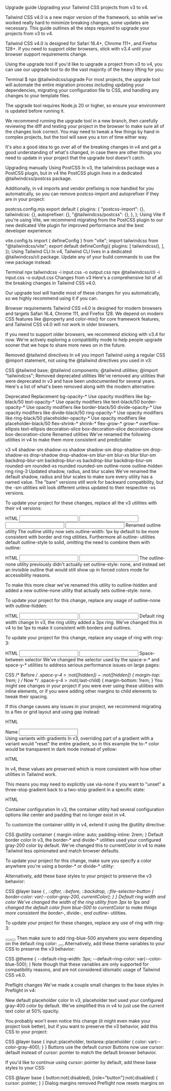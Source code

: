 Upgrade guide
Upgrading your Tailwind CSS projects from v3 to v4.

Tailwind CSS v4.0 is a new major version of the framework, so while we've worked really hard to minimize breaking changes, some updates are necessary. This guide outlines all the steps required to upgrade your projects from v3 to v4.

Tailwind CSS v4.0 is designed for Safari 16.4+, Chrome 111+, and Firefox 128+. If you need to support older browsers, stick with v3.4 until your browser support requirements change.

Using the upgrade tool
If you'd like to upgrade a project from v3 to v4, you can use our upgrade tool to do the vast majority of the heavy lifting for you:

Terminal
$ npx @tailwindcss/upgrade
For most projects, the upgrade tool will automate the entire migration process including updating your dependencies, migrating your configuration file to CSS, and handling any changes to your template files.

The upgrade tool requires Node.js 20 or higher, so ensure your environment is updated before running it.

We recommend running the upgrade tool in a new branch, then carefully reviewing the diff and testing your project in the browser to make sure all of the changes look correct. You may need to tweak a few things by hand in complex projects, but the tool will save you a ton of time either way.

It's also a good idea to go over all of the breaking changes in v4 and get a good understanding of what's changed, in case there are other things you need to update in your project that the upgrade tool doesn't catch.

Upgrading manually
Using PostCSS
In v3, the tailwindcss package was a PostCSS plugin, but in v4 the PostCSS plugin lives in a dedicated @tailwindcss/postcss package.

Additionally, in v4 imports and vendor prefixing is now handled for you automatically, so you can remove postcss-import and autoprefixer if they are in your project:

postcss.config.mjs
export default {
  plugins: {
    "postcss-import": {},
    tailwindcss: {},
    autoprefixer: {},
    "@tailwindcss/postcss": {},
  },
};
Using Vite
If you're using Vite, we recommend migrating from the PostCSS plugin to our new dedicated Vite plugin for improved performance and the best developer experience:

vite.config.ts
import { defineConfig } from "vite";
import tailwindcss from "@tailwindcss/vite";
export default defineConfig({
  plugins: [
    tailwindcss(),
  ],
});
Using Tailwind CLI
In v4, Tailwind CLI lives in a dedicated @tailwindcss/cli package. Update any of your build commands to use the new package instead:

Terminal
npx tailwindcss -i input.css -o output.css
npx @tailwindcss/cli -i input.css -o output.css
Changes from v3
Here's a comprehensive list of all the breaking changes in Tailwind CSS v4.0.

Our upgrade tool will handle most of these changes for you automatically, so we highly recommend using it if you can.

Browser requirements
Tailwind CSS v4.0 is designed for modern browsers and targets Safari 16.4, Chrome 111, and Firefox 128. We depend on modern CSS features like @property and color-mix() for core framework features, and Tailwind CSS v4.0 will not work in older browsers.

If you need to support older browsers, we recommend sticking with v3.4 for now. We're actively exploring a compatibility mode to help people upgrade sooner that we hope to share more news on in the future.

Removed @tailwind directives
In v4 you import Tailwind using a regular CSS @import statement, not using the @tailwind directives you used in v3:

CSS
@tailwind base;
@tailwind components;
@tailwind utilities;
@import "tailwindcss";
Removed deprecated utilities
We've removed any utilities that were deprecated in v3 and have been undocumented for several years. Here's a list of what's been removed along with the modern alternative:

Deprecated	Replacement
bg-opacity-*	Use opacity modifiers like bg-black/50
text-opacity-*	Use opacity modifiers like text-black/50
border-opacity-*	Use opacity modifiers like border-black/50
divide-opacity-*	Use opacity modifiers like divide-black/50
ring-opacity-*	Use opacity modifiers like ring-black/50
placeholder-opacity-*	Use opacity modifiers like placeholder-black/50
flex-shrink-*	shrink-*
flex-grow-*	grow-*
overflow-ellipsis	text-ellipsis
decoration-slice	box-decoration-slice
decoration-clone	box-decoration-clone
Renamed utilities
We've renamed the following utilities in v4 to make them more consistent and predictable:

v3	v4
shadow-sm	shadow-xs
shadow	shadow-sm
drop-shadow-sm	drop-shadow-xs
drop-shadow	drop-shadow-sm
blur-sm	blur-xs
blur	blur-sm
backdrop-blur-sm	backdrop-blur-xs
backdrop-blur	backdrop-blur-sm
rounded-sm	rounded-xs
rounded	rounded-sm
outline-none	outline-hidden
ring	ring-3
Updated shadow, radius, and blur scales
We've renamed the default shadow, radius and blur scales to make sure every utility has a named value. The "bare" versions still work for backward compatibility, but the <utility>-sm utilities will look different unless updated to their respective <utility>-xs versions.

To update your project for these changes, replace all the v3 utilities with their v4 versions:

HTML
<input class="shadow-sm" />
<input class="shadow-xs" />
<input class="shadow" />
<input class="shadow-sm" />
Renamed outline utility
The outline utility now sets outline-width: 1px by default to be more consistent with border and ring utilities. Furthermore all outline-<number> utilities default outline-style to solid, omitting the need to combine them with outline:

HTML
<input class="outline outline-2" />
<input class="outline-2" />
The outline-none utility previously didn't actually set outline-style: none, and instead set an invisible outline that would still show up in forced colors mode for accessibility reasons.

To make this more clear we've renamed this utility to outline-hidden and added a new outline-none utility that actually sets outline-style: none.

To update your project for this change, replace any usage of outline-none with outline-hidden:

HTML
<input class="focus:outline-none" />
<input class="focus:outline-hidden" />
Default ring width change
In v3, the ring utility added a 3px ring. We've changed this in v4 to be 1px to make it consistent with borders and outlines.

To update your project for this change, replace any usage of ring with ring-3:

HTML
<input class="ring ring-blue-500" />
<input class="ring-3 ring-blue-500" />
Space-between selector
We've changed the selector used by the space-x-* and space-y-* utilities to address serious performance issues on large pages:

CSS
/* Before */
.space-y-4 > :not([hidden]) ~ :not([hidden]) {
  margin-top: 1rem;
}
/* Now */
.space-y-4 > :not(:last-child) {
  margin-bottom: 1rem;
}
You might see changes in your project if you were ever using these utilities with inline elements, or if you were adding other margins to child elements to tweak their spacing.

If this change causes any issues in your project, we recommend migrating to a flex or grid layout and using gap instead:

HTML
<div class="space-y-4 p-4">
<div class="flex flex-col gap-4 p-4">
  <label for="name">Name</label>
  <input type="text" name="name" />
</div>
Using variants with gradients
In v3, overriding part of a gradient with a variant would "reset" the entire gradient, so in this example the to-* color would be transparent in dark mode instead of yellow:

HTML
<div class="bg-gradient-to-r from-red-500 to-yellow-400 dark:from-blue-500">
  <!-- ... -->
</div>
In v4, these values are preserved which is more consistent with how other utilities in Tailwind work.

This means you may need to explicitly use via-none if you want to "unset" a three-stop gradient back to a two-stop gradient in a specific state:

HTML
<div class="bg-linear-to-r from-red-500 via-orange-400 to-yellow-400 dark:via-none dark:from-blue-500 dark:to-teal-400">
  <!-- ... -->
</div>
Container configuration
In v3, the container utility had several configuration options like center and padding that no longer exist in v4.

To customize the container utility in v4, extend it using the @utility directive:

CSS
@utility container {
  margin-inline: auto;
  padding-inline: 2rem;
}
Default border color
In v3, the border-* and divide-* utilities used your configured gray-200 color by default. We've changed this to currentColor in v4 to make Tailwind less opinionated and match browser defaults.

To update your project for this change, make sure you specify a color anywhere you're using a border-* or divide-* utility:

<div class="border border-gray-200 px-2 py-3 ...">
  <!-- ... -->
</div>
Alternatively, add these base styles to your project to preserve the v3 behavior:

CSS
@layer base {
  *,
  ::after,
  ::before,
  ::backdrop,
  ::file-selector-button {
    border-color: var(--color-gray-200, currentColor);
  }
}
Default ring width and color
We've changed the width of the ring utility from 3px to 1px and changed the default color from blue-500 to currentColor to make things more consistent the border-*, divide-*, and outline-* utilities.

To update your project for these changes, replace any use of ring with ring-3:

<button class="focus:ring ...">
<button class="focus:ring-3 ...">
  <!-- ... -->
</button>
Then make sure to add ring-blue-500 anywhere you were depending on the default ring color:

<button class="focus:ring-3 focus:ring-blue-500 ...">
  <!-- ... -->
</button>
Alternatively, add these theme variables to your CSS to preserve the v3 behavior:

CSS
@theme {
  --default-ring-width: 3px;
  --default-ring-color: var(--color-blue-500);
}
Note though that these variables are only supported for compatibility reasons, and are not considered idiomatic usage of Tailwind CSS v4.0.

Preflight changes
We've made a couple small changes to the base styles in Preflight in v4:

New default placeholder color
In v3, placeholder text used your configured gray-400 color by default. We've simplified this in v4 to just use the current text color at 50% opacity.

You probably won't even notice this change (it might even make your project look better), but if you want to preserve the v3 behavior, add this CSS to your project:

CSS
@layer base {
  input::placeholder,
  textarea::placeholder {
    color: var(--color-gray-400);
  }
}
Buttons use the default cursor
Buttons now use cursor: default instead of cursor: pointer to match the default browser behavior.

If you'd like to continue using cursor: pointer by default, add these base styles to your CSS:

CSS
@layer base {
  button:not(:disabled),
  [role="button"]:not(:disabled) {
    cursor: pointer;
  }
}
Dialog margins removed
Preflight now resets margins on <dialog> elements to be consistent with how other elements are reset.

If you still want dialogs to be centered by default, add this CSS to your project:

CSS
@layer base {
  dialog {
    margin: auto;
  }
}
Using a prefix
Prefixes now look like variants and are always at the beginning of the class name:

<div class="tw:flex tw:bg-red-500 tw:hover:bg-red-600">
  <!-- ... -->
</div>
When using a prefix, you should still configure your theme variables as if you aren't using a prefix:

@import "tailwindcss" prefix(tw);
@theme {
  --font-display: "Satoshi", "sans-serif";
  --breakpoint-3xl: 120rem;
  --color-avocado-100: oklch(0.99 0 0);
  --color-avocado-200: oklch(0.98 0.04 113.22);
  --color-avocado-300: oklch(0.94 0.11 115.03);
  /* ... */
}
The generated CSS variables will include a prefix to avoid conflicts with any existing variables in your project:

:root {
  --tw-font-display: "Satoshi", "sans-serif";
  --tw-breakpoint-3xl: 120rem;
  --tw-color-avocado-100: oklch(0.99 0 0);
  --tw-color-avocado-200: oklch(0.98 0.04 113.22);
  --tw-color-avocado-300: oklch(0.94 0.11 115.03);
  /* ... */
}
Adding custom utilities
In v3, any custom classes you defined within @layer utilities or @layer components would get picked up by Tailwind as a true utility class and would automatically work with variants like hover, focus, or lg with the difference being that @layer components would always come first in the generated stylesheet.

In v4 we are using native cascade layers and no longer hijacking the @layer at-rule, so we've introduced the @utility API as a replacement:

CSS
@layer utilities {
  .tab-4 {
    tab-size: 4;
  }
}
@utility tab-4 {
  tab-size: 4;
}
Custom utilities are now also sorted based on the amount of properties they define. This means that component utilities like this .btn can be overwritten by other Tailwind utilities without additional configuration:

CSS
@layer components {
  .btn {
    border-radius: 0.5rem;
    padding: 0.5rem 1rem;
    background-color: ButtonFace;
  }
}
@utility btn {
  border-radius: 0.5rem;
  padding: 0.5rem 1rem;
  background-color: ButtonFace;
}
Learn more about registering custom utilities in the adding custom utilities documentation.

Variant stacking order
In v3, stacked variants were applied from right to left, but in v4 we've updated them to apply left to right to look more like CSS syntax.

To update your project for this change, reverse the order of any order-sensitive stacked variants in your project:

HTML
<ul class="py-4 first:*:pt-0 last:*:pb-0">
<ul class="py-4 *:first:pt-0 *:last:pb-0">
  <li>One</li>
  <li>Two</li>
  <li>Three</li>
</ul>
You likely have very few of these if any—the direct child variant (*) and any typography plugin variants (prose-headings) are the most likely ones you might be using, and even then it's only if you've stacked them with other variants.

Variables in arbitrary values
In v3 you were able to use CSS variables as arbitrary values without var(), but recent updates to CSS mean that this can often be ambiguous, so we've changed the syntax for this in v4 to use parentheses instead of square brackets.

To update your project for this change, replace usage of the old variable shorthand syntax with the new variable shorthand syntax:

HTML
<div class="bg-[--brand-color]"></div>
<div class="bg-(--brand-color)"></div>
Hover styles on mobile
In v4 we've updated the hover variant to only apply when the primary input device supports hover:

CSS
@media (hover: hover) {
  .hover\:underline:hover {
    text-decoration: underline;
  }
}
This can create problems if you've built your site in a way that depends on touch devices triggering hover on tap. If this is an issue for you, you can override the hover variant with your own variant that uses the old implementation:

CSS
@custom-variant hover (&:hover);
Generally though we recommend treating hover functionality as an enhancement, and not depending on it for your site to work since touch devices don't truly have the ability to hover.

Transitioning outline-color
The transition and transition-color utilities now include the outline-color property.

This means if you were adding an outline with a custom color on focus, you will see the color transition from the default color. To avoid this, make sure you set the outline color unconditionally, or explicitly set it for both states:

HTML
<button class="transition hover:outline-2 hover:outline-cyan-500"></button>
<button class="outline-cyan-500 transition hover:outline-2"></button>
Disabling core plugins
In v3 there was a corePlugins option you could use to completely disable certain utilities in the framework. This is no longer supported in v4.

Using the theme() function
Since v4 includes CSS variables for all of your theme values, we recommend using those variables instead of the theme() function whenever possible:

CSS
.my-class {
  background-color: theme(colors.red.500);
  background-color: var(--color-red-500);
}
For cases where you still need to use the theme() function (like in media queries where CSS variables aren't supported), you should use the CSS variable name instead of the old dot notation:

CSS
@media (width >= theme(screens.xl)) {
@media (width >= theme(--breakpoint-xl)) {
  /* ... */
}
Using a JavaScript config file
JavaScript config files are still supported for backward compatibility, but they are no longer detected automatically in v4.

If you still need to use a JavaScript config file, you can load it explicitly using the @config directive:

CSS
@config "../../tailwind.config.js";
The corePlugins, safelist, and separator options from the JavaScript-based config are not supported in v4.0.

Theme values in JavaScript
In v3 we exported a resolveConfig function that you could use to turn your JavaScript-based config into a flat object that you could use in your other JavaScript.

We've removed this in v4 in hopes that people can use the CSS variables we generate directly instead, which is much simpler and will significantly reduce your bundle size.

For example, the popular Motion library for React lets you animate to and from CSS variable values:

JSX
<motion.div animate={{ backgroundColor: "var(--color-blue-500)" }} />
If you need access to a resolved CSS variable value in JS, you can use getComputedStyle to get the value of a theme variable on the document root:

spaghetti.js
let styles = getComputedStyle(document.documentElement);
let shadow = styles.getPropertyValue("--shadow-xl");
Using @apply with Vue, Svelte, or CSS modules
In v4, stylesheets that are bundled separately from your main CSS file (e.g. CSS modules files, <style> blocks in Vue, Svelte, or Astro, etc.) do not have access to theme variables, custom utilities, and custom variants defined in other files.

To make these definitions available in these contexts, use @reference to import them without duplicating any CSS in your bundle:

Vue
<template>
  <h1>Hello world!</h1>
</template>
<style>
  @reference "../../app.css";
  h1 {
    @apply text-2xl font-bold text-red-500;
  }
</style>
Alternatively, you can use your CSS theme variables directly instead of using @apply at all, which will also improve performance since Tailwind won't need to process these styles:

Vue
<template>
  <h1>Hello world!</h1>
</template>
<style>
  h1 {
    color: var(--text-red-500);
  }
</style>
You can find more documentation on using Tailwind with CSS modules.

Compatibility
Styling with utility classes
On this page
Using the upgrade tool
Upgrading manually
Using PostCSS
Using Vite
Using Tailwind CLI
Changes from v3
Browser requirements
Removed @tailwind directives
Removed deprecated utilities
Renamed utilities
Space-between selector
Using variants with gradients
Container configuration
Default border color
Default ring width and color
Preflight changes
Using a prefix
Adding custom utilities
Variant stacking order
Variables in arbitrary values
Hover styles on mobile
Transitioning outline-color
Disabling core plugins
Using the theme() function
Using a JavaScript config file
Theme values in JavaScript
Using @apply with Vue, Svelte, or CSS modules
Refactoring UI
From the creators of Tailwind CSS

Make your ideas look awesome, without relying on a designer.

“This is the survival kit I wish I had when I started building apps.”

Derrick Reimer, SavvyCal

Learn
Documentation
Showcase
Blog
Playground
Tailwind Plus
UI Blocks
Templates
UI Kit
Resources
Refactoring UI
Headless UI
Heroicons
Hero Patterns
Community
GitHub
Discord
X
Copyright © 2025 Tailwind Labs Inc.
·
Trademark Policy
